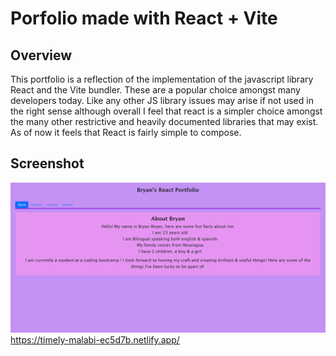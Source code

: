 # Porfolio made with React + Vite

## Overview 
This portfolio is a reflection of the implementation of the javascript library React and the Vite bundler. These are a popular choice amongst many developers today. Like any other JS library issues may arise if not used in the right sense although overall I feel that react is a simpler choice amongst the many other restrictive and heavily documented libraries that may exist. As of now it feels that React is fairly simple to compose.

## Screenshot
![screenshot of react portfolio](./src/images/Screenshot%20(33).png)
<https://timely-malabi-ec5d7b.netlify.app/>